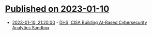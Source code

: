 # [Published on 2023-01-10](index.md)

* [2023-01-10, 21:20:00](https://news.slashdot.org/story/23/01/10/1755231/dhs-cisa-building-ai-based-cybersecurity-analytics-sandbox?utm_source=rss1.0mainlinkanon&utm_medium=feed) - [DHS, CISA Building AI-Based Cybersecurity Analytics Sandbox](https://news.slashdot.org/story/23/01/10/1755231/dhs-cisa-building-ai-based-cybersecurity-analytics-sandbox?utm_source=rss1.0mainlinkanon&utm_medium=feed)
